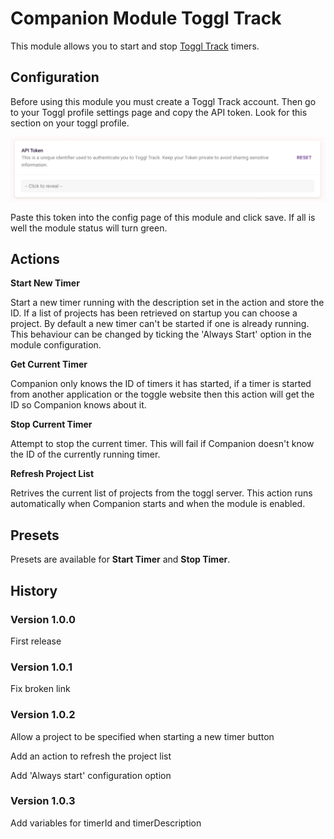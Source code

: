 # Companion Module Toggl Track

This module allows you to start and stop [Toggl Track](https://track.toggl.com/) timers.

## Configuration

Before using this module you must create a Toggl Track account. Then go to your Toggl profile settings page and copy the API token. Look for this section on your toggl profile.

![api token](api_token.png)

Paste this token into the config page of this module and click save. If all is well the module status will turn green.

## Actions

**Start New Timer** 

Start a new timer running with the description set in the action and store the ID. If a list of projects has been retrieved on startup you can choose a project. By default a new timer can't be started if one is already running. This behaviour can be changed by ticking the 'Always Start' option in the module configuration.

**Get Current Timer**

Companion only knows the ID of timers it has started, if a timer is started from another application or the toggle website then this action will get the ID so Companion knows about it.

**Stop Current Timer**

Attempt to stop the current timer. This will fail if Companion doesn't know the ID of the currently running timer.

**Refresh Project List**

Retrives the current list of projects from the toggl server. This action runs automatically when Companion starts and when the module is enabled.

## Presets

Presets are available for **Start Timer** and **Stop Timer**.

## History

### Version 1.0.0
First release

### Version 1.0.1
Fix broken link

### Version 1.0.2
Allow a project to be specified when starting a new timer button

Add an action to refresh the project list

Add 'Always start' configuration option

### Version 1.0.3
Add variables for timerId and timerDescription
